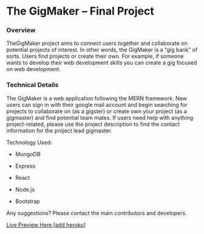 <h1>The GigMaker – Final Project</h1>

<h3>Overview</h3>

TheGigMaker project aims to connect users together and collaborate on potential projects of interest. In other words, the GigMaker is a “gig bank” of sorts. Users find projects or create their own. For example, if someone wants to develop their web development skills you can create a gig focused on web development.  

<h3>Technical Details</h3>

The GigMaker is a web application following the MERN framework. 
New users can sign in with their google mail account and begin searching for projects to collaborate on (as a gigster) or create own your project (as a gigmaster) and find potential team mates. 
If users need help with anything project-related, please use the project description to find the contact information for the project lead gigmaster. 

Technology Used:
* MongoDB
* Express
* React
* Node.js

* Bootstrap


Any suggestions? Please contact the main contributors and developers. 

<a href="">Live Preview Here [add heroku]</a>